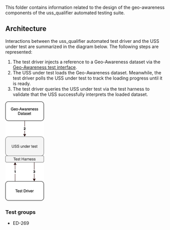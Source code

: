 This folder contains information related to the design of the geo-awareness components of
the uss_qualifier automated testing suite.

## Architecture

Interactions between the uss_qualifier automated test driver and the USS under test are summarized in the diagram below.
The following steps are represented:
1. The test driver injects a reference to a Geo-Awareness dataset via the [Geo-Awareness test interface](../geo-awareness.yaml).
2. The USS under test loads the Geo-Awareness dataset. Meanwhile, the test driver polls the USS under test to track the loading progress until it is ready.
3. The test driver queries the USS under test via the test harness to validate that the USS successfully interprets the loaded dataset.

![Geo-Awareness architecture](./geo_awareness_architecture.png)

### Test groups

* ED-269
